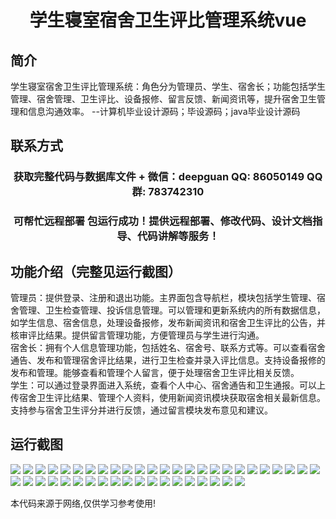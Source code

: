 <p><h1 align="center">学生寝室宿舍卫生评比管理系统vue</h1></p>

## 简介
学生寝室宿舍卫生评比管理系统：角色分为管理员、学生、宿舍长；功能包括学生管理、宿舍管理、卫生评比、设备报修、留言反馈、新闻资讯等，提升宿舍卫生管理和信息沟通效率。    --计算机毕业设计源码；毕设源码；java毕业设计源码


## 联系方式
<p><h3 align="center">获取完整代码与数据库文件 + 微信：deepguan QQ: 86050149 QQ群: 783742310</h3></p>
<p><h3 align="center">可帮忙远程部署 包运行成功！提供远程部署、修改代码、设计文档指导、代码讲解等服务！</h3></p>

## 功能介绍（完整见运行截图）
管理员：提供登录、注册和退出功能。主界面包含导航栏，模块包括学生管理、宿舍管理、卫生检查管理、投诉信息管理。可以管理和更新系统内的所有数据信息，如学生信息、宿舍信息，处理设备报修，发布新闻资讯和宿舍卫生评比的公告，并核审评比结果。提供留言管理功能，方便管理员与学生进行沟通。  
宿舍长：拥有个人信息管理功能，包括姓名、宿舍号、联系方式等。可以查看宿舍通告、发布和管理宿舍评比结果，进行卫生检查并录入评比信息。支持设备报修的发布和管理。能够查看和管理个人留言，便于处理宿舍卫生评比相关反馈。  
学生：可以通过登录界面进入系统，查看个人中心、宿舍通告和卫生通报。可以上传宿舍卫生评比结果、管理个人资料，使用新闻资讯模块获取宿舍相关最新信息。支持参与宿舍卫生评分并进行反馈，通过留言模块发布意见和建议。


## 运行截图
![](https://bs-1329754181.cos.ap-shanghai.myqcloud.com/ssm/StudentDormitoryHygieneEvaluationSystem/img/001.jpg)
![](https://bs-1329754181.cos.ap-shanghai.myqcloud.com/ssm/StudentDormitoryHygieneEvaluationSystem/img/002.jpg)
![](https://bs-1329754181.cos.ap-shanghai.myqcloud.com/ssm/StudentDormitoryHygieneEvaluationSystem/img/003.jpg)
![](https://bs-1329754181.cos.ap-shanghai.myqcloud.com/ssm/StudentDormitoryHygieneEvaluationSystem/img/004.jpg)
![](https://bs-1329754181.cos.ap-shanghai.myqcloud.com/ssm/StudentDormitoryHygieneEvaluationSystem/img/005.jpg)
![](https://bs-1329754181.cos.ap-shanghai.myqcloud.com/ssm/StudentDormitoryHygieneEvaluationSystem/img/006.jpg)
![](https://bs-1329754181.cos.ap-shanghai.myqcloud.com/ssm/StudentDormitoryHygieneEvaluationSystem/img/007.jpg)
![](https://bs-1329754181.cos.ap-shanghai.myqcloud.com/ssm/StudentDormitoryHygieneEvaluationSystem/img/008.jpg)
![](https://bs-1329754181.cos.ap-shanghai.myqcloud.com/ssm/StudentDormitoryHygieneEvaluationSystem/img/009.jpg)
![](https://bs-1329754181.cos.ap-shanghai.myqcloud.com/ssm/StudentDormitoryHygieneEvaluationSystem/img/010.jpg)
![](https://bs-1329754181.cos.ap-shanghai.myqcloud.com/ssm/StudentDormitoryHygieneEvaluationSystem/img/011.jpg)
![](https://bs-1329754181.cos.ap-shanghai.myqcloud.com/ssm/StudentDormitoryHygieneEvaluationSystem/img/012.jpg)
![](https://bs-1329754181.cos.ap-shanghai.myqcloud.com/ssm/StudentDormitoryHygieneEvaluationSystem/img/013.jpg)
![](https://bs-1329754181.cos.ap-shanghai.myqcloud.com/ssm/StudentDormitoryHygieneEvaluationSystem/img/014.jpg)
![](https://bs-1329754181.cos.ap-shanghai.myqcloud.com/ssm/StudentDormitoryHygieneEvaluationSystem/img/015.jpg)
![](https://bs-1329754181.cos.ap-shanghai.myqcloud.com/ssm/StudentDormitoryHygieneEvaluationSystem/img/016.jpg)
![](https://bs-1329754181.cos.ap-shanghai.myqcloud.com/ssm/StudentDormitoryHygieneEvaluationSystem/img/017.jpg)
![](https://bs-1329754181.cos.ap-shanghai.myqcloud.com/ssm/StudentDormitoryHygieneEvaluationSystem/img/018.jpg)
![](https://bs-1329754181.cos.ap-shanghai.myqcloud.com/ssm/StudentDormitoryHygieneEvaluationSystem/img/019.jpg)
![](https://bs-1329754181.cos.ap-shanghai.myqcloud.com/ssm/StudentDormitoryHygieneEvaluationSystem/img/020.jpg)
![](https://bs-1329754181.cos.ap-shanghai.myqcloud.com/ssm/StudentDormitoryHygieneEvaluationSystem/img/021.jpg)
![](https://bs-1329754181.cos.ap-shanghai.myqcloud.com/ssm/StudentDormitoryHygieneEvaluationSystem/img/022.jpg)
![](https://bs-1329754181.cos.ap-shanghai.myqcloud.com/ssm/StudentDormitoryHygieneEvaluationSystem/img/023.jpg)
![](https://bs-1329754181.cos.ap-shanghai.myqcloud.com/ssm/StudentDormitoryHygieneEvaluationSystem/img/024.jpg)
![](https://bs-1329754181.cos.ap-shanghai.myqcloud.com/ssm/StudentDormitoryHygieneEvaluationSystem/img/025.jpg)
![](https://bs-1329754181.cos.ap-shanghai.myqcloud.com/ssm/StudentDormitoryHygieneEvaluationSystem/img/026.jpg)
![](https://bs-1329754181.cos.ap-shanghai.myqcloud.com/ssm/StudentDormitoryHygieneEvaluationSystem/img/027.jpg)
![](https://bs-1329754181.cos.ap-shanghai.myqcloud.com/ssm/StudentDormitoryHygieneEvaluationSystem/img/028.jpg)
![](https://bs-1329754181.cos.ap-shanghai.myqcloud.com/ssm/StudentDormitoryHygieneEvaluationSystem/img/029.jpg)
![](https://bs-1329754181.cos.ap-shanghai.myqcloud.com/ssm/StudentDormitoryHygieneEvaluationSystem/img/030.jpg)
![](https://bs-1329754181.cos.ap-shanghai.myqcloud.com/ssm/StudentDormitoryHygieneEvaluationSystem/img/031.jpg)
![](https://bs-1329754181.cos.ap-shanghai.myqcloud.com/ssm/StudentDormitoryHygieneEvaluationSystem/img/032.jpg)
![](https://bs-1329754181.cos.ap-shanghai.myqcloud.com/ssm/StudentDormitoryHygieneEvaluationSystem/img/033.jpg)
![](https://bs-1329754181.cos.ap-shanghai.myqcloud.com/ssm/StudentDormitoryHygieneEvaluationSystem/img/034.jpg)
![](https://bs-1329754181.cos.ap-shanghai.myqcloud.com/ssm/StudentDormitoryHygieneEvaluationSystem/img/035.jpg)
![](https://bs-1329754181.cos.ap-shanghai.myqcloud.com/ssm/StudentDormitoryHygieneEvaluationSystem/img/036.jpg)
![](https://bs-1329754181.cos.ap-shanghai.myqcloud.com/ssm/StudentDormitoryHygieneEvaluationSystem/img/037.jpg)
![](https://bs-1329754181.cos.ap-shanghai.myqcloud.com/ssm/StudentDormitoryHygieneEvaluationSystem/img/038.jpg)
![](https://bs-1329754181.cos.ap-shanghai.myqcloud.com/ssm/StudentDormitoryHygieneEvaluationSystem/img/039.jpg)
![](https://bs-1329754181.cos.ap-shanghai.myqcloud.com/ssm/StudentDormitoryHygieneEvaluationSystem/img/040.jpg)
![](https://bs-1329754181.cos.ap-shanghai.myqcloud.com/ssm/StudentDormitoryHygieneEvaluationSystem/img/041.jpg)
![](https://bs-1329754181.cos.ap-shanghai.myqcloud.com/ssm/StudentDormitoryHygieneEvaluationSystem/img/042.jpg)
![](https://bs-1329754181.cos.ap-shanghai.myqcloud.com/ssm/StudentDormitoryHygieneEvaluationSystem/img/043.jpg)
![](https://bs-1329754181.cos.ap-shanghai.myqcloud.com/ssm/StudentDormitoryHygieneEvaluationSystem/img/044.jpg)

<p>本代码来源于网络,仅供学习参考使用!</p>
